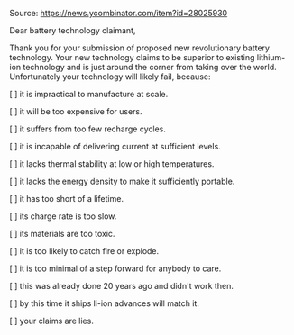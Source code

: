 Source: https://news.ycombinator.com/item?id=28025930

Dear battery technology claimant,

Thank you for your submission of proposed new revolutionary battery technology. Your new technology claims to be superior to existing lithium-ion technology and is just around the corner from taking over the world. Unfortunately your technology will likely fail, because:

[ ] it is impractical to manufacture at scale.

[ ] it will be too expensive for users.

[ ] it suffers from too few recharge cycles.

[ ] it is incapable of delivering current at sufficient levels.

[ ] it lacks thermal stability at low or high temperatures.

[ ] it lacks the energy density to make it sufficiently portable.

[ ] it has too short of a lifetime.

[ ] its charge rate is too slow.

[ ] its materials are too toxic.

[ ] it is too likely to catch fire or explode.

[ ] it is too minimal of a step forward for anybody to care.

[ ] this was already done 20 years ago and didn't work then.

[ ] by this time it ships li-ion advances will match it.

[ ] your claims are lies.
